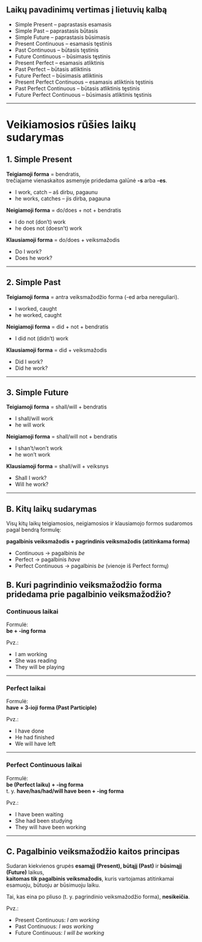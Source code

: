 ## Laikų pavadinimų vertimas į lietuvių kalbą

- Simple Present – paprastasis esamasis  
- Simple Past – paprastasis būtasis  
- Simple Future – paprastasis būsimasis  
- Present Continuous – esamasis tęstinis  
- Past Continuous – būtasis tęstinis  
- Future Continuous – būsimasis tęstinis  
- Present Perfect – esamasis atliktinis  
- Past Perfect – būtasis atliktinis  
- Future Perfect – būsimasis atliktinis  
- Present Perfect Continuous – esamasis atliktinis tęstinis  
- Past Perfect Continuous – būtasis atliktinis tęstinis  
- Future Perfect Continuous – būsimasis atliktinis tęstinis  

---

# Veikiamosios rūšies laikų sudarymas

## 1. Simple Present

**Teigiamoji forma** = bendratis,  
trečiajame vienaskaitos asmenyje pridedama galūnė **-s** arba **-es**.

- I work, catch – aš dirbu, pagaunu  
- he works, catches – jis dirba, pagauna  

**Neigiamoji forma** = do/does + not + bendratis  
- I do not (don’t) work  
- he does not (doesn’t) work  

**Klausiamoji forma** = do/does + veiksmažodis  
- Do I work?  
- Does he work?  

---

## 2. Simple Past

**Teigiamoji forma** = antra veiksmažodžio forma (-ed arba nereguliari).  
- I worked, caught  
- he worked, caught  

**Neigiamoji forma** = did + not + bendratis  
- I did not (didn’t) work  

**Klausiamoji forma** = did + veiksmažodis  
- Did I work?  
- Did he work?  

---

## 3. Simple Future

**Teigiamoji forma** = shall/will + bendratis  
- I shall/will work  
- he will work  

**Neigiamoji forma** = shall/will not + bendratis  
- I shan’t/won’t work  
- he won’t work  

**Klausiamoji forma** = shall/will + veiksnys  
- Shall I work?  
- Will he work?  

---

## B. Kitų laikų sudarymas

Visų kitų laikų teigiamosios, neigiamosios ir klausiamojo formos sudaromos pagal bendrą formulę:

**pagalbinis veiksmažodis + pagrindinis veiksmažodis (atitinkama forma)**

- Continuous → pagalbinis *be*  
- Perfect → pagalbinis *have*  
- Perfect Continuous → pagalbinis *be* (vienoje iš Perfect formų)

## B. Kuri pagrindinio veiksmažodžio forma pridedama prie pagalbinio veiksmažodžio?

### Continuous laikai
Formulė:  
**be + -ing forma**  

Pvz.:  
- I am working  
- She was reading  
- They will be playing  

---

### Perfect laikai
Formulė:  
**have + 3-ioji forma (Past Participle)**  

Pvz.:  
- I have done  
- He had finished  
- We will have left  

---

### Perfect Continuous laikai
Formulė:  
**be (Perfect laiku) + -ing forma**  
t. y. **have/has/had/will have been + -ing forma**  

Pvz.:  
- I have been waiting  
- She had been studying  
- They will have been working  

---

## C. Pagalbinio veiksmažodžio kaitos principas

Sudaran kiekvienos grupės **esamąjį (Present), būtąjį (Past)** ir **būsimąjį (Future)** laikus,  
**kaitomas tik pagalbinis veiksmažodis**, kuris vartojamas atitinkamai esamuoju, būtuoju ar būsimuoju laiku.  

Tai, kas eina po pliuso (t. y. pagrindinio veiksmažodžio forma), **nesikeičia**.  

Pvz.:  
- Present Continuous: *I am working*  
- Past Continuous: *I was working*  
- Future Continuous: *I will be working*  

